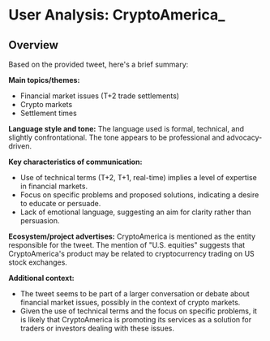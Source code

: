 # User Analysis: CryptoAmerica_

## Overview

Based on the provided tweet, here's a brief summary:

**Main topics/themes:**

* Financial market issues (T+2 trade settlements)
* Crypto markets
* Settlement times

**Language style and tone:**
The language used is formal, technical, and slightly confrontational. The tone appears to be professional and advocacy-driven.

**Key characteristics of communication:**

* Use of technical terms (T+2, T+1, real-time) implies a level of expertise in financial markets.
* Focus on specific problems and proposed solutions, indicating a desire to educate or persuade.
* Lack of emotional language, suggesting an aim for clarity rather than persuasion.

**Ecosystem/project advertises:**
CryptoAmerica is mentioned as the entity responsible for the tweet. The mention of "U.S. equities" suggests that CryptoAmerica's product may be related to cryptocurrency trading on US stock exchanges.

**Additional context:**

* The tweet seems to be part of a larger conversation or debate about financial market issues, possibly in the context of crypto markets.
* Given the use of technical terms and the focus on specific problems, it is likely that CryptoAmerica is promoting its services as a solution for traders or investors dealing with these issues.